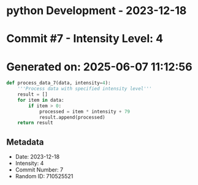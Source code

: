 ﻿# python Development - 2023-12-18
# Commit #7 - Intensity Level: 4
# Generated on: 2025-06-07 11:12:56
```python
def process_data_7(data, intensity=4):
    '''Process data with specified intensity level'''
    result = []
    for item in data:
        if item > 0:
            processed = item * intensity + 79
            result.append(processed)
    return result
```
## Metadata
- Date: 2023-12-18
- Intensity: 4
- Commit Number: 7
- Random ID: 710525521
